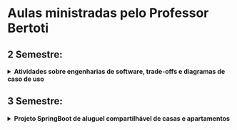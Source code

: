 # Aulas ministradas pelo Professor Bertoti

## 2 Semestre:
<details>
<summary><strong>Atividades sobre engenharias de software, trade-offs e diagramas de caso de uso</strong></summary>

## Sumário
1. [Atividade 1: Comentando trechos do livro "Software Engineering at Google"](#atividade-1)
2. [Atividade 2: Conceito de Trade-off](#atividade-2)
3. [Atividade 3: Comentando Trade-offs de Arquiteturas](#atividade-3)
4. [Atividade 4: Definição de Arquitetura e Trade-offs](#atividade-4)
5. [Atividade 5: Diagrama de Classes](#atividade-5)
6. [Atividades 6 e 7: Código e Testes](#atividade-6-e-7)
7. [Atividade 8: UML](#atividade-8)

# Atividade 1

### Comentando trechos do livro "Software engineering at Google"
livro: https://abseil.io/resources/swe-book

>"Withain Google, we sometimes say, “Software engineering is programming integrated over time.” Programming is certainly a significant part of software : engineering after all, programming is how you generate new software in the first place. If you accept this distinction, it also becomesnsion to programming. Cubes clear that we might need to delineate between programming tasks (development) and software engineering tasks (development, modification, mmimaintenance). The addition of time adds an important new dimeension to programming."

>"We see three critical differences between programming and software engineering: time, scale, and the trade-offs at play. On a software engineering project, engineers need to be more concerned with the passage of time and the eventual need for change. In a software engineering organization, we need to be more concerned about scale and efficiency, both for the software we produce as well as for the organization that is producing it. Finally, as software engineers, we are asked to make more complex decisions with higher-stakes outcomes, often based on imprecise estimates of time and growth."

- Em desenvolvimento de software é crucial pensar de forma engenhosa, aplicações evoluem com o tempo, a demanda de novos acessos e a escabilidade de funções podem evoluir de forma exponencial, existem casos em que o sistema pode ser embarcado e de dificil acesso para manutenção, adicionando a complexidade de tempo, seja de um novo responsável no projeto ou mudanças que impactam o funcionamento, prova que a engenharia e a sua documentação clara, tanto técnica quanto de tomadas de decições, é fundamental para manter a vida útil e manutenibilidade ao longo dos anos de vida de um software.

# Atividade 2

### Conceito de Trade-off (Troca):

O trade-off envolve avaliar o que será mais importante e o que pode ser aceito como uma "perda". Alguns exemplos são:

**- Java:** Priorizou a portabilidade em detrimento do desempenho otimizado. Isso significa que uma aplicação Java pode rodar em qualquer equipamento que tenha a JDK instalada, como cafeteiras, celulares, servidores, entre outros, mas acaba tendo menor controle sobre o hardware comparado a linguagens como C++ e C. Essas linguagens com maior controle de hardware acabam sendo mais usadas em aplicações que tem como prioridade controle e segurança, como aviões, carros e foguetes.

**- Site da Amazon:** Optou pela fluidez em vez de um front-end mais elaborado com animações modernas. Essa escolha permite que a Amazon lide com um grande número de conexões simultâneas, mantendo o site estável para usuários de dispositivos mais "fracos".

**- Python**:** Prioriou a facilidade ao desempenho, o que foi uma escolha chave, na qual tornou python uma das linguagens mais usadas, não só para desenvolvimento de software para IA, mas para criar algoritmos que conseguem lidar e apresentar ideias sobre muitos dados, sendo uma ferramenta muito utilizada nas áreas de estatística.

# Atividade 3

### Comentando Trade-off de arquiteturas:
**Layered Architecture Style(Arquitetura em camadas):**
- Pontos positivo: Alta simplicidade, barato e confiável.
- Pontos negativos: Dificil de escalar(maior número clientes), menos tolerância a erros devido ao alto acoplamento, visto que uma camada só pode conversar com a camada acima e abaixo.
- Uso: Usado em protocolos de rede como UDP, TCP e HTTP, devido a segurança no processo, onde se houver falha em um ponto, a informação deve ser invalidada.

**Pipeline Architecture Style(Arquitetura em pipeline):**
- Pontos positivo: Modularidade, simplicidade, barato, relativamente fácil de testar e confiável.
- Pontos negativos: Dificil de escalar(maior número clientes), menos tolerância a erros devido ao alto acoplamento, visto que uma camada só pode conversar com a camada acima e abaixo.
- Uso: Compiladores, processamento de gráficos, linguagem natural e de vídeo, devido a necessidade de vários filtros de processamento até o produto final.
  
  
**Microkernel Architecture Style(Arquitetura em camadas):**
- Pontos positivo: Modularidade, custo, segurança, simplicidade e testabilidade.
- Pontos negativos: Complexidade, tolerância a erros. 
- Uso: Sistema Operacionais e embarcados, devido o gerenciamento de memória e a comunicação entre os processos principais e secundários.

**Service-based Architecture Style(Arquitetura baseada em serviços):**
- Pontos positivo: Reutilização da solução criada e flexibilidade para mudanças.
- Pontos negativos: Complexidade na implementação, garantindo uma integração plena, a performance da arquitetura orientada a serviços depende do servidor em que os módulos se   encontram hospedados. Esse fator, em conjunto com a disponibilidade da rede, pode causar lentidão e falhas na performance dos softwares instalados.
- Uso: Comercios eletrônicos, flexíbilidade, confiavel e fácil de dar manutenção.

**Event-driven Architecture Style(Arquitetura baseada em eventos):**
- Pontos positivo: Evolução de novas funcionalidades, tolerância a falhas, performace e escalabidade.
- Pontos negativos: Complexidade e testabilidade.
- Uso: Usado em sistemas de jogos online, devido a necessidade de atualizar o status para todos os jogadores. Também usado em internet das coisas, sistema de sensores, na qual após o disparo do sinal (trigger) uma lógica é feita com a entrada, para gerar uma saída, como a velocidade ou um sinal elétrico.

**Microservices Architecture (Arquitetura de microsserviços):**
- Pontos positivo: Escabilidade, flexibilidade para lidar com sistemas mais complexos e padrões de designe e implementação bem definidos.
- Pontos negativos: Complexidade de manutenção, por conta da sua natureza, um sistema baseado em micro serviços acaba tendo certa limitação em relação ao que cada serviço tem e devolve de informação, podendo ser de alta complexidade, adicionar uma nova funcionalidade. 
- Uso: Amazon prime, devido a necessidade de estar constantemente alterando funcionalidades, para um grande número de clientes.

# Atividade 4

### Defina sua arquitetura debatendo tradeoffs com os requisitos não funcionais comentados em aula:
**Model-View-Controller (MVC):**

- Model: Representa os dados e a lógica de negócios. Ele é responsável por lidar com a manipulação e validação dos dados.
- View: É a camada de apresentação. Ela exibe as informações ao usuário e recebe entradas do usuário.
- Controller: Faz a mediação entre a View e o Model. Ele recebe entradas do usuário da View, processa essas entradas com a lógica de negócios do Model e atualiza a View de acordo.

**Trade-offs com requisitos não funcionais:**

- Desempenho: A separação de responsabilidades no MVC pode levar a uma maior complexidade e, potencialmente, a um desempenho mais lento devido ao processamento adicional para coordenar entre as camadas.
- Escalabilidade: A estrutura MVC pode ser facilmente escalável, pois permite a separação de responsabilidades, facilitando a manutenção e o desenvolvimento paralelo.
- Manutenibilidade: A separação clara de responsabilidades entre as camadas facilita a manutenção, já que as alterações em uma parte do sistema geralmente têm menos impacto nas outras partes.
- Segurança: A separação de camadas permite implementar medidas de segurança em diferentes níveis. Por exemplo, a validação de entrada pode ser feita no Controller, enquanto a autenticação e autorização podem ser tratadas em outras camadas.

# Atividade 5
**Diagrama de classes de uma das partes da arquitetura:**
![Diagrama classes](https://github.com/MateusMSoares/bertoti/assets/74261014/4a6e617d-ad47-4987-9d23-59f932c75192)




# Atividade 6 e 7
- Código e testes para o diagrama de classe criado acima na pasta "aplicandoClasse".

# Atividade 8
**UML**
![MLAtividade8](https://github.com/MateusMSoares/bertoti/assets/74261014/7e6c2916-bc11-4b32-b0dd-ab777e07c4db)

</details>

## 3 Semestre:

<details>
<summary><strong>Projeto SpringBoot de aluguel compartilhável de casas e apartamentos</strong></summary>


